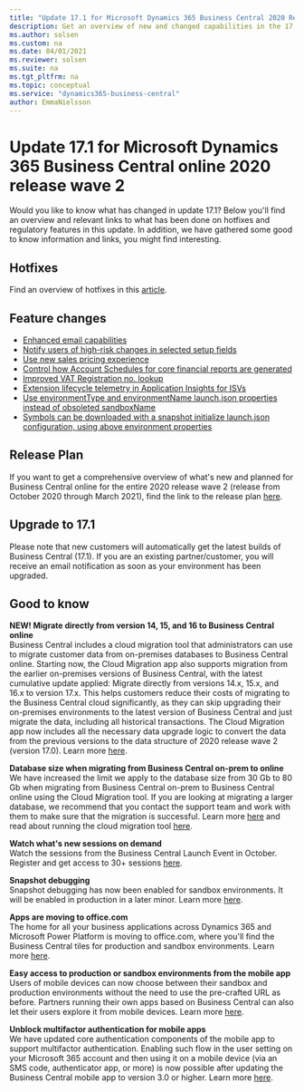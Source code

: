 ```yaml
---
title: "Update 17.1 for Microsoft Dynamics 365 Business Central 2020 Release Wave 2"
description: Get an overview of new and changed capabilities in the 17.1 update of Business Central online, which is part of 2020 release wave 2.
ms.author: solsen
ms.custom: na
ms.date: 04/01/2021
ms.reviewer: solsen
ms.suite: na
ms.tgt_pltfrm: na
ms.topic: conceptual
ms.service: "dynamics365-business-central"
author: EmmaNielsson
---
```


# Update 17.1 for Microsoft Dynamics 365 Business Central online 2020 release wave 2

Would you like to know what has changed in update 17.1? Below you'll find an overview and relevant links to what has been done on hotfixes and regulatory features in this update. In addition, we have gathered some good to know information and links, you might find interesting.

## Hotfixes

Find an overview of hotfixes in this [article](https://support.microsoft.com/help/4583515/update-17-1-for-microsoft-dynamics-365-business-central-2020-release-w).

## Feature changes

- [Enhanced email capabilities](/dynamics365-release-plan/2020wave2/smb/dynamics365-business-central/enhanced-email-capabilities)
- [Notify users of high-risk changes in selected setup fields](/dynamics365-release-plan/2020wave2/smb/dynamics365-business-central/notify-users-high-risk-changes-selected-setup-fields)
- [Use new sales pricing experience](/dynamics365-release-plan/2020wave2/smb/dynamics365-business-central/use-new-sales-pricing-experience-)
- [Control how Account Schedules for core financial reports are generated](/dynamics365-release-plan/2020wave2/smb/dynamics365-business-central/control-how-account-schedules-core-financial-reports-are-generated)
- [Improved VAT Registration no. lookup](/dynamics365-business-central/improved-vat-registration-no-validation)
- [Extension lifecycle telemetry in Application Insights for ISVs](../administration/telemetry-extension-lifecycle-trace.md)
- [Use environmentType and environmentName launch.json properties instead of obsoleted sandboxName](../developer/devenv-json-files.md#Launchjson)
- [Symbols can be downloaded with a snapshot initialize launch.json configuration, using above environment properties](../developer/devenv-snapshot-debugging.md#downloading-symbols-on-the-snapshot-debugger-endpoint)


## Release Plan

If you want to get a comprehensive overview of what's new and planned for Business Central online for the entire 2020 release wave 2 (release from October 2020 through March 2021), find the link to the release plan [here](/dynamics365-release-plan/2020wave2/smb/dynamics365-business-central/planned-features).


## Upgrade to 17.1

Please note that new customers will automatically get the latest builds of Business Central (17.1). If you are an existing partner/customer, you will receive an email notification as soon as your environment has been upgraded.

## Good to know

**NEW! Migrate directly from version 14, 15, and 16 to Business Central online**  
Business Central includes a cloud migration tool that administrators can use to migrate customer data from on-premises databases to Business Central online. Starting now, the Cloud Migration app also supports migration from the earlier on-premises versions of Business Central, with the latest cumulative update applied: Migrate directly from versions 14.x, 15.x, and 16.x to version 17.x. 
This helps customers reduce their costs of migrating to the Business Central cloud significantly, as they can skip upgrading their on-premises environments to the latest version of Business Central and just migrate the data, including all historical transactions. The Cloud Migration app now includes all the necessary data upgrade logic to convert the data from the previous versions to the data structure of 2020 release wave 2 (version 17.0). Learn more [here](../administration/migrate-business-central-on-premises.md).

**Database size when migrating from Business Central on-prem to online**  
We have increased the limit we apply to the database size from 30 Gb to 80 Gb when migrating from Business Central on-prem to Business Central online using the Cloud Migration tool. If you are looking at migrating a larger database, we recommend that you contact the support team and work with them to make sure that the migration is successful. Learn more [here](../administration/faq-intelligent-cloud.md#are-there-any-limits-on-the-amount-or-type-of-data-will-replicate) and read about running the cloud migration tool [here](../administration/migration-tool.md).  

**Watch what's new sessions on demand**  
Watch the sessions from the Business Central Launch Event in October. Register and get access to 30+ sessions [here](https://aka.ms/MSDyn365BCLaunchEvent).

**Snapshot debugging**  
Snapshot debugging has now been enabled for sandbox environments. It will be enabled in production in a later minor. Learn more [here](../developer/devenv-snapshot-debugging.md).

**Apps are moving to office.com**  
The home for all your business applications across Dynamics 365 and Microsoft Power Platform is moving to office.com, where you'll find the Business Central tiles for production and sandbox environments. Learn more [here](/dynamics365-release-plan/2020wave2/smb/dynamics365-business-central/apps-are-moving-officecom).

**Easy access to production or sandbox environments from the mobile app**  
Users of mobile devices can now choose between their sandbox and production environments without the need to use the pre-crafted URL as before. Partners running their own apps based on Business Central can also let their users explore it from mobile devices. Learn more [here](/dynamics365-release-plan/2020wave2/smb/dynamics365-business-central/access-multiple-production-or-sandbox-environments-mobile-apps).

**Unblock multifactor authentication for mobile apps**  
We have updated core authentication components of the mobile app to support multifactor authentication. Enabling such flow in the user setting on your Microsoft 365 account and then using it on a mobile device (via an SMS code, authenticator app, or more) is now possible after updating the Business Central mobile app to version 3.0 or higher. Learn more [here](/dynamics365-release-plan/2020wave2/smb/dynamics365-business-central/unblock-multi-factor-authentication-mobile-apps).